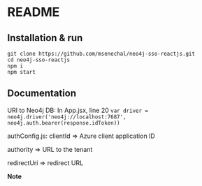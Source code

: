    # README

   ## Installation & run
   ```
   git clone https://github.com/msenechal/neo4j-sso-reactjs.git
   cd neo4j-sso-reactjs
   npm i
   npm start
   ```

   ## Documentation
   URI to Neo4j DB:
   In App.jsx, line 20
   ```var driver = neo4j.driver('neo4j://localhost:7687', neo4j.auth.bearer(response.idToken)) ```

   authConfig.js:
    clientId => Azure client application ID
    
   authority => URL to the tenant 
   
   redirectUri => redirect URL 

   **Note** 
